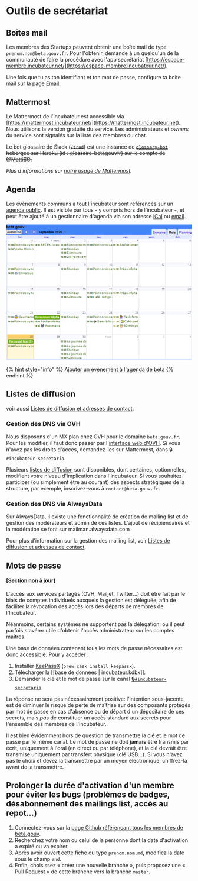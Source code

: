 # Outils de secrétariat

## Boîtes mail

Les membres des Startups peuvent obtenir une boîte mail de type `prenom.nom@beta.gouv.fr`. Pour l'obtenir, demande à un quelqu'un de la communauté de faire la procédure avec l'app secrétariat [https://espace-membre.incubateur.net/](https://espace-membre.incubateur.net/).

Une fois que tu as ton identifiant et ton mot de passe, configure ta boite mail sur la page [Email](../emails/).

## Mattermost

Le Mattermost de l'incubateur est accessible via [https://mattermost.incubateur.net/](https://mattermost.incubateur.net). Nous utilisons la version gratuite du service. Les administrateurs et _owners_ du service sont signalés sur la liste des membres du chat.

~~Le bot glossaire de Slack (`/trad`) est une instance de~~ [~~`glossary-bot`~~](https://github.com/codeforamerica/glossary-bot) ~~hébergée sur Heroku (id : glossaire-betagouvfr) sur le compte de @MattiSG.~~

_Plus d'informations sur_ [_notre usage de Mattermost_](../mattermost/)_._

## Agenda

Les évènements communs à tout l'incubateur sont référencés sur un [agenda public](https://calendar.google.com/calendar/embed?src=0ieonqap1r5jeal5ugeuhoovlg%40group.calendar.google.com\&ctz=Europe/Paris). Il est visible par tous - y compris hors de l'incubateur -, et peut être ajouté à un gestionnaire d'agenda via son adresse [iCal](https://calendar.google.com/calendar/ical/0ieonqap1r5jeal5ugeuhoovlg%40group.calendar.google.com/public/basic.ics) ou [email](mailto:0ieonqap1r5jeal5ugeuhoovlg@group.calendar.google.com).

![Image d'illustration](<../../../.gitbook/assets/image (18).png>)

{% hint style="info" %}
[Ajouter un évènement à l'agenda de beta](https://airtable.com/shrWvcUAOJqllVqtj)
{% endhint %}

## Listes de diffusion

voir aussi [Listes de diffusion et adresses de contact](liste-de-diffusion-et-adresses-de-contact.md).

### Gestion des DNS via OVH

Nous disposons d'un MX plan chez OVH pour le domaine `beta.gouv.fr`. Pour les modifier, il faut donc passer par l'[interface web d'OVH](https://www.ovh.com/fr/g1596.mail\_mutualise\_guide\_dutilisation\_mailing-list). Si vous n'avez pas les droits d'accès, demandez-les sur Mattermost, dans 🔒`#incubateur-secretaria`.

Plusieurs [listes de diffusion](liste-de-diffusion-et-adresses-de-contact.md) sont disponibles, dont certaines, optionnelles, modifient votre niveau d'implication dans l'incubateur. Si vous souhaitez participer (ou simplement être au courant) des aspects stratégiques de la structure, par exemple, inscrivez-vous à `contact@beta.gouv.fr`.

### Gestion des DNS via AlwaysData

Sur AlwaysData, il existe une fonctionnalité de création de mailing list et de gestion des modérateurs et admin de ces listes. L'ajout de récipiendaires et la modération se font sur mailman.alwaysdata.com

Pour plus d'information sur la gestion des mailing list, voir [Listes de diffusion et adresses de contact](liste-de-diffusion-et-adresses-de-contact.md).

## Mots de passe

#### \[Section non à jour]

L'accès aux services partagés (OVH, Mailjet, Twitter…) doit être fait par le biais de comptes individuels auxquels la gestion est déléguée, afin de faciliter la révocation des accès lors des départs de membres de l'Incubateur.

Néanmoins, certains systèmes ne supportent pas la délégation, ou il peut parfois s'avérer utile d'obtenir l'accès administrateur sur les comptes maîtres.

Une base de données contenant tous les mots de passe nécessaires est donc accessible. Pour y accéder :

1. Installer [KeePassX](https://www.keepassx.org) (`brew cask install keepassx`).
2. Télécharger la \[\[base de données | incubateur.kdbx]].
3. Demander la clé et le mot de passe sur le canal [🔒`#incubateur-secretaria`](https://startups-detat.slack.com/messages/incubateur-secretaria/).

La réponse ne sera pas nécessairement positive: l'intention sous-jacente est de diminuer le risque de perte de maîtrise sur des composants protégés par mot de passe en cas d'absence ou de départ d'un dépositaire de ces secrets, mais _pas_ de constituer un accès standard aux secrets pour l'ensemble des membres de l'Incubateur.

Il est bien évidemment hors de question de transmettre la clé et le mot de passe par le même canal. Le mot de passe ne doit **jamais** être transmis par écrit, uniquement à l'oral (en direct ou par téléphone), et la clé devrait être transmise uniquement par transfert physique (clé USB…). Si vous n'avez pas le choix et devez la transmettre par un moyen électronique, chiffrez-la avant de la transmettre.

## Prolonger la durée d'activation d'un membre pour éviter les bugs (problèmes de badges, désabonnement des mailings list, accès au repot…)

1. Connectez-vous sur la [page Github référençant tous les membres de beta.gouv](https://github.com/betagouv/beta.gouv.fr/tree/master/content/\_authors).
2. Recherchez votre nom ou celui de la personne dont la date d'activation a expiré ou va expirer.
3. Après avoir ouvert cette fiche du type `prénom.nom.md`, modifiez la date sous le champ `end`.
4. Enfin, choisissez « créer une nouvelle branche », puis proposez une « Pull Request » de cette branche vers la branche `master`.

